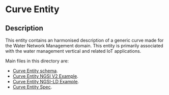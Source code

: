# Curve Entity

## Description
This entity contains an harmonised description of a generic curve made for the Water Network Management domain. This entity is primarily associated with the water management vertical and related IoT applications.

Main files in this directory are:

-   [Curve Entity schema](schema.json).
-   [Curve Entity NGSI V2 Example](example-normalized.json).
-   [Curve Entity NGSI-LD Example](example-normalized-ld.jsonld).
-   [Curve Entity Spec](doc/spec.md).
